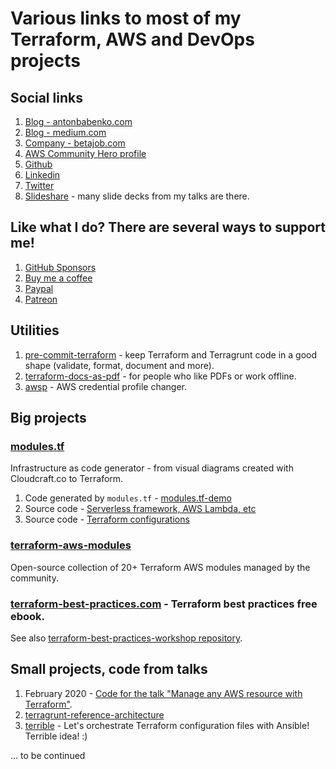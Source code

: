 # Various links to most of my Terraform, AWS and DevOps projects

## Social links

1. [Blog - antonbabenko.com](https://www.antonbabenko.com)
1. [Blog - medium.com](https://medium.com/@anton.babenko)
1. [Company - betajob.com](https://www.betajob.com)
1. [AWS Community Hero profile](https://aws.amazon.com/developer/community/heroes/anton-babenko/)
1. [Github](https://github.com/antonbabenko)
1. [Linkedin](https://www.linkedin.com/in/antonbabenko/)
1. [Twitter](https://twitter.com/antonbabenko)
1. [Slideshare](http://www.slideshare.net/AntonBabenko) - many slide decks from my talks are there.


## Like what I do? There are several ways to support me!

1. [GitHub Sponsors](https://github.com/sponsors/antonbabenko)
1. [Buy me a coffee](https://www.buymeacoffee.com/antonbabenko)
1. [Paypal](https://www.paypal.me/antonbabenko)
1. [Patreon](patreon.com/antonbabenko)


## Utilities

1. [pre-commit-terraform](https://github.com/antonbabenko/pre-commit-terraform) - keep Terraform and Terragrunt code in a good shape (validate, format, document and more).
1. [terraform-docs-as-pdf](https://github.com/antonbabenko/terraform-docs-as-pdf) - for people who like PDFs or work offline.
1. [awsp](https://github.com/antonbabenko/awsp) - AWS credential profile changer.


## Big projects

### [modules.tf](https://modules.tf)

Infrastructure as code generator - from visual diagrams created with Cloudcraft.co to Terraform.

1. Code generated by `modules.tf` - [modules.tf-demo](https://github.com/antonbabenko/modules.tf-demo)
1. Source code - [Serverless framework, AWS Lambda, etc](https://github.com/antonbabenko/modules.tf-lambda)
1. Source code - [Terraform configurations](https://github.com/antonbabenko/modules.tf-lambda-infra)


### [terraform-aws-modules](https://github.com/terraform-aws-modules)

Open-source collection of 20+ Terraform AWS modules managed by the community.


### [terraform-best-practices.com](https://www.terraform-best-practices.com/) - Terraform best practices free ebook.

See also [terraform-best-practices-workshop repository](https://github.com/antonbabenko/terraform-best-practices-workshop).


## Small projects, code from talks

1. February 2020 - [Code for the talk "Manage any AWS resource with Terraform"](https://github.com/antonbabenko/terraform-aws-anything).
1. [terragrunt-reference-architecture](https://github.com/antonbabenko/terragrunt-reference-architecture)
1. [terrible](https://github.com/antonbabenko/terrible) - Let's orchestrate Terraform configuration files with Ansible! Terrible idea! :)


... to be continued